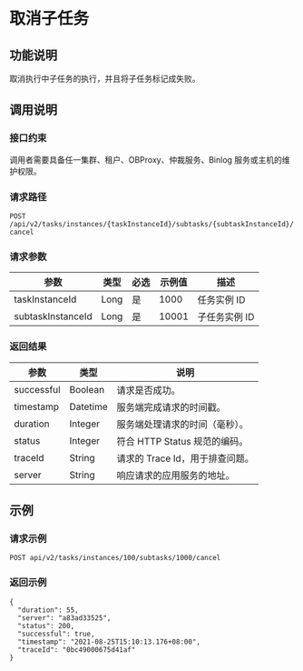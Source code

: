 取消子任务 
==========================



功能说明 
-------------------------

取消执行中子任务的执行，并且将子任务标记成失败。

调用说明 
-------------------------

### 接口约束 

调用者需要具备任一集群、租户、OBProxy、仲裁服务、Binlog 服务或主机的维护权限。

### 请求路径 

`POST /api/v2/tasks/instances/{taskInstanceId}/subtasks/{subtaskInstanceId}/cancel`

### 请求参数 



|        参数         |  类型  | 必选 |  示例值  |    描述    |
|-------------------|------|----|-------|----------|
| taskInstanceId    | Long | 是  | 1000  | 任务实例 ID  |
| subtaskInstanceId | Long | 是  | 10001 | 子任务实例 ID |



### 返回结果 



|     参数     |    类型    |          说明           |
|------------|----------|-----------------------|
| successful | Boolean  | 请求是否成功。               |
| timestamp  | Datetime | 服务端完成请求的时间戳。          |
| duration   | Integer  | 服务端处理请求的时间（毫秒）。       |
| status     | Integer  | 符合 HTTP Status 规范的编码。 |
| traceId    | String   | 请求的 Trace Id，用于排查问题。  |
| server     | String   | 响应请求的应用服务的地址。         |



示例 
-----------------------

### 请求示例 

`POST api/v2/tasks/instances/100/subtasks/1000/cancel`

### 返回示例 

```unknow
{
  "duration": 55,
  "server": "a83ad33525",
  "status": 200,
  "successful": true,
  "timestamp": "2021-08-25T15:10:13.176+08:00",
  "traceId": "0bc49000675d41af"
}
```


